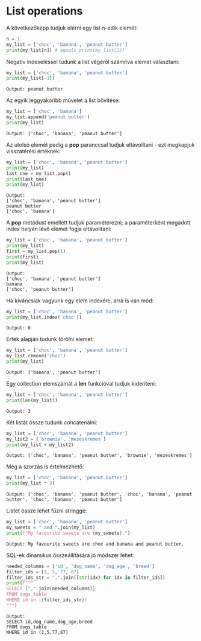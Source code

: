 # List operations

A következőképp tudjuk elérni egy list n-edik elemét:
```python
n = 1
my_list = ['choc', 'banana', 'peanut butter']
print(my_list[n]) # equals print(my_list[1])
```

Negatív indexeléssel tudunk a list végéről számítva elemet választani:
```python
my_list = ['choc', 'banana', 'peanut butter']
print(my_list[-1]) 
```

```
Output: peanut butter
```


Az egyik leggyakoribb művelet a list bővítése:

```python
my_list = ['choc', 'banana']
my_list.append('peanut butter')
print(my_list)
```

```
Output: ['choc', 'banana', 'peanut butter']
```
Az utolsó elemét pedig a __pop__ paranccsal tudjuk eltávolítani - ezt megkapjuk visszatérési értéknek:
```python
my_list = ['choc', 'banana', 'peanut butter']
print(my_list)
last_one = my_list.pop()
print(last_one)
print(my_list)
```

```
Output:
['choc', 'banana', 'peanut butter']
peanut butter
['choc', 'banana']
```

A __pop__ metódust emellett tudjuk paraméterezni; a paraméterként megadott index helyén lévő elemet fogja eltávolítani:
```python
my_list = ['choc', 'banana', 'peanut butter']
print(my_list)
first = my_list.pop(1)
print(first)
print(my_list)
```

```
Output:
['choc', 'banana', 'peanut butter']
banana
['choc', 'peanut butter']
```

Ha kíváncsiak vagyunk egy elem indexére, arra is van mód:
```python
my_list = ['choc', 'banana', 'peanut butter']
print(my_list.index('choc'))
```

```
Output: 0
```

Érték alapján tudunk törölni elemet:
```python
my_list = ['choc', 'banana', 'peanut butter']
my_list.remove('choc')
print(my_list)
```

```
Output: ['banana', 'peanut butter']
```
Egy collection elemszámát a __len__ funkcióval tudjuk kideríteni:

```python
my_list = ['choc', 'banana', 'peanut butter']
print(len(my_list))
```

```
Output: 3
```
Két listát össze tudunk concatenálni:
```python
my_list = ['choc', 'banana', 'peanut butter']
my_list2 = ['brownie', 'mezeskremes']
print(my_list + my_list2)
```

```
Output: ['choc', 'banana', 'peanut butter', 'brownie', 'mezeskremes']
```
Még a szorzás is értelmezhető:
```python
my_list = ['choc', 'banana', 'peanut butter']
print(my_list * 3)
```

```
Output: ['choc', 'banana', 'peanut butter', 'choc', 'banana', 'peanut butter', 'choc', 'banana', 'peanut butter']
```
Listet össze lehet fűzni stringgé:
```python
my_list = ['choc', 'banana', 'peanut butter']
my_sweets = " and ".join(my_list)
print(f"My favourite sweets are {my_sweets}.")
```

```
Output: My favourite sweets are choc and banana and peanut butter.
```
SQL-ek dinamikus összeállítására jó módszer lehet:
```python
needed_columns = ['id', 'dog_name', 'dog_age', 'breed']
filter_ids = [1, 5, 77, 87]
filter_ids_str = ",".join([str(idx) for idx in filter_ids])
print(f"""
SELECT {",".join(needed_columns)}
FROM dogs_table
WHERE id in ({filter_ids_str})
""")
```

```
Output:
SELECT id,dog_name,dog_age,breed
FROM dogs_table
WHERE id in (1,5,77,87)
```